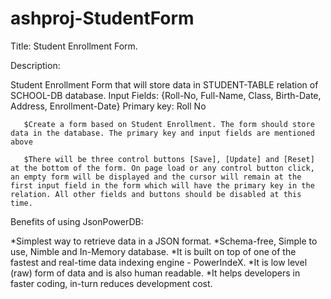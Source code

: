 # ashproj-StudentForm

Title:                                             Student Enrollment Form.

Description:
      
      
Student Enrollment Form that will store data in STUDENT-TABLE relation of SCHOOL-DB database.
Input Fields: {Roll-No, Full-Name, Class, Birth-Date, Address, Enrollment-Date}
Primary key: Roll No
      
       $Create a form based on Student Enrollment. The form should store data in the database. The primary key and input fields are mentioned above
       
       $There will be three control buttons [Save], [Update] and [Reset] at the bottom of the form. On page load or any control button click, an empty form will be displayed and the cursor will remain at the first input field in the form which will have the primary key in the relation. All other fields and buttons should be disabled at this time.



Benefits of using JsonPowerDB:


*Simplest way to retrieve data in a JSON format.
*Schema-free, Simple to use, Nimble and In-Memory database.
*It is built on top of one of the fastest and real-time data indexing engine - PowerIndeX.
*It is low level (raw) form of data and is also human readable.
*It helps developers in faster coding, in-turn reduces development cost.

